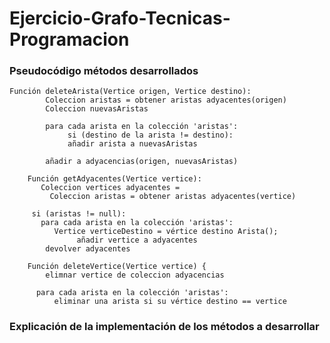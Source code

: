 # Ejercicio-Grafo-Tecnicas-Programacion
### Pseudocódigo métodos desarrollados
```
Función deleteArista(Vertice origen, Vertice destino):
		Coleccion aristas = obtener aristas adyacentes(origen)
		Coleccion nuevasAristas
		
		para cada arista en la colección 'aristas':
			 si (destino de la arista != destino):
			 añadir arista a nuevasAristas
			
		añadir a adyacencias(origen, nuevasAristas)
	
	Función getAdyacentes(Vertice vertice):
	   Coleccion vertices adyacentes = 
		 Coleccion aristas = obtener aristas adyacentes(vertice)

     si (aristas != null):
       para cada arista en la colección 'aristas':
          Vertice verticeDestino = vértice destino Arista();
	           añadir vertice a adyacentes
	    devolver adyacentes
	
	Función deleteVertice(Vertice vertice) {
	    elimnar vertice de coleccion adyacencias

      para cada arista en la colección 'aristas':
          eliminar una arista si su vértice destino == vertice
```
### Explicación de la implementación de los métodos a desarrollar

